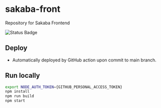 # sakaba-front
Repository for Sakaba Frontend

![Status Badge](https://github.com/yumaeda/sakaba-front/workflows/gcs_deploy/badge.svg)

## Deploy
- Automatically deployed by GitHub action upon commit to main branch.

## Run locally
```sh
export NODE_AUTH_TOKEN={GITHUB_PERSONAL_ACCESS_TOKEN}
npm install
npm run build
npm start
```
